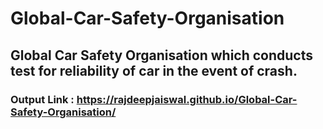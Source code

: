 # Global-Car-Safety-Organisation

## Global Car Safety Organisation which conducts test for reliability of car in the event of crash.

### Output Link : https://rajdeepjaiswal.github.io/Global-Car-Safety-Organisation/
